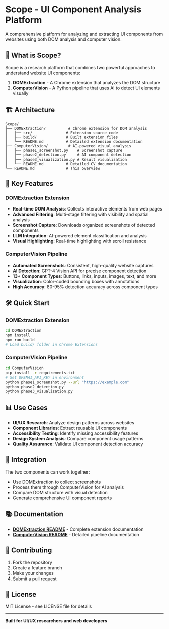 # Scope - UI Component Analysis Platform

A comprehensive platform for analyzing and extracting UI components from websites using both DOM analysis and computer vision.

## 🎯 What is Scope?

Scope is a research platform that combines two powerful approaches to understand website UI components:

1. **DOMExtraction** - A Chrome extension that analyzes the DOM structure
2. **ComputerVision** - A Python pipeline that uses AI to detect UI elements visually

## 🏗️ Architecture

```
Scope/
├── DOMExtraction/          # Chrome extension for DOM analysis
│   ├── src/               # Extension source code
│   ├── build/             # Built extension files
│   └── README.md          # Detailed extension documentation
├── ComputerVision/         # AI-powered visual analysis
│   ├── phase1_screenshot.py    # Screenshot capture
│   ├── phase2_detection.py     # AI component detection
│   ├── phase3_visualization.py # Result visualization
│   └── README.md          # Detailed CV documentation
└── README.md              # This overview
```

## 🚀 Key Features

### DOMExtraction Extension

- **Real-time DOM Analysis**: Collects interactive elements from web pages
- **Advanced Filtering**: Multi-stage filtering with visibility and spatial analysis
- **Screenshot Capture**: Downloads organized screenshots of detected components
- **LLM Integration**: AI-powered element classification and analysis
- **Visual Highlighting**: Real-time highlighting with scroll resistance

### ComputerVision Pipeline

- **Automated Screenshots**: Consistent, high-quality website captures
- **AI Detection**: GPT-4 Vision API for precise component detection
- **13+ Component Types**: Buttons, links, inputs, images, text, and more
- **Visualization**: Color-coded bounding boxes with annotations
- **High Accuracy**: 80-95% detection accuracy across component types

## 🛠️ Quick Start

### DOMExtraction Extension

```bash
cd DOMExtraction
npm install
npm run build
# Load build/ folder in Chrome Extensions
```

### ComputerVision Pipeline

```bash
cd ComputerVision
pip install -r requirements.txt
# Set OPENAI_API_KEY in environment
python phase1_screenshot.py --url "https://example.com"
python phase2_detection.py
python phase3_visualization.py
```

## 📊 Use Cases

- **UI/UX Research**: Analyze design patterns across websites
- **Component Libraries**: Extract reusable UI components
- **Accessibility Testing**: Identify missing accessibility features
- **Design System Analysis**: Compare component usage patterns
- **Quality Assurance**: Validate UI component detection accuracy

## 🔗 Integration

The two components can work together:

- Use DOMExtraction to collect screenshots
- Process them through ComputerVision for AI analysis
- Compare DOM structure with visual detection
- Generate comprehensive UI component reports

## 📚 Documentation

- **[DOMExtraction README](DOMExtraction/README.md)** - Complete extension documentation
- **[ComputerVision README](ComputerVision/README.md)** - Detailed pipeline documentation

## 🤝 Contributing

1. Fork the repository
2. Create a feature branch
3. Make your changes
4. Submit a pull request

## 📄 License

MIT License - see LICENSE file for details

---

**Built for UI/UX researchers and web developers**
